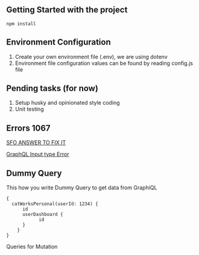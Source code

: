 ## Getting Started with the project 

```
npm install
```

## Environment Configuration 

1. Create your own environment file (.env), we are using dotenv
2. Environment file configuration values can be found by reading config.js file

## Pending tasks (for now)
1. Setup husky and opinionated style coding
2. Unit testing


## Errors 1067
[SFO ANSWER TO FIX IT](https://stackoverflow.com/questions/36882149/error-1067-42000-invalid-default-value-for-created-at)

[GraphQL Input type Error](https://stackoverflow.com/questions/45806368/graphql-error-field-type-must-be-input-type-but-got?rq=1)


## Dummy Query 

This how you write Dummy Query to get data from GraphiQL 

```
{
  catWorksPersonal(userId: 1234) {
      id
      userDashboard {
    		id
      }
    }
}
```

Queries for Mutation